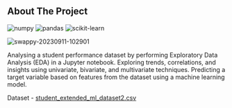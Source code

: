 <!-- ABOUT THE PROJECT -->
## About The Project
![numpy](https://img.shields.io/badge/Numpy-777BB4?style=for-the-badge&logo=numpy&logoColor=white) ![pandas](https://img.shields.io/badge/Pandas-2C2D72?style=for-the-badge&logo=pandas&logoColor=white) ![scikit-learn](https://img.shields.io/badge/scikit_learn-F7931E?style=for-the-badge&logo=scikit-learn&logoColor=white)

![swappy-20230911-102901](https://github.com/stanleyedward/student_eda_ml/assets/114278820/580ca1cd-f9b8-4c91-9c41-d3f450890f3d)


Analysing a student performance dataset by performing Exploratory
Data Analysis (EDA) in a Jupyter notebook. Exploring trends, correlations, and
insights using univariate, bivariate, and multivariate techniques. Predicting a target
variable based on features from the dataset using a machine learning model.

Dataset - [student_extended_ml_dataset2.csv](https://drive.google.com/file/d/1T9pnZA9DEhcHsxd8itRLv36NsZ53q3t4/view)
